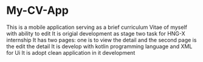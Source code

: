 # My-CV-App
This is a mobile application serving as a  brief curriculum Vitae of myself with ability to edit
It is origial development as stage two task for HNG-X internship
It has two pages: one is to view the detail and the second page is the edit the detail
It is develop with kotlin programming language and XML for Ui
It is adopt clean application in it development
